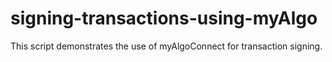 # signing-transactions-using-myAlgo
This script demonstrates the use of myAlgoConnect for transaction signing.
